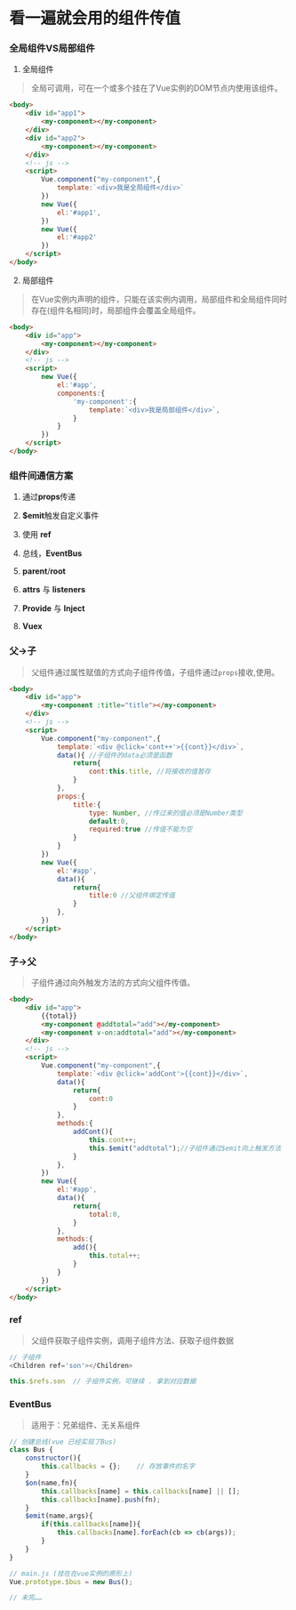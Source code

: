# 看一遍就会用的组件传值

### 全局组件VS局部组件

1. 全局组件

> 全局可调用，可在一个或多个挂在了Vue实例的DOM节点内使用该组件。

```html
<body>
    <div id="app1">
        <my-component></my-component>
    </div>
    <div id="app2">
        <my-component></my-component>
    </div>
    <!-- js -->
    <script>
        Vue.component("my-component",{
            template:`<div>我是全局组件</div>`
        })
        new Vue({
            el:'#app1',
        })
        new Vue({
            el:'#app2'
        })
    </script>
</body>
```

2. 局部组件

> 在Vue实例内声明的组件，只能在该实例内调用，局部组件和全局组件同时存在(组件名相同)时，局部组件会覆盖全局组件。

```html
<body>
    <div id="app">
        <my-component></my-component>
    </div>
    <!-- js -->
    <script>
        new Vue({
            el:'#app',
            components:{
                'my-component':{
                    template:`<div>我是局部组件</div>`,
                }
            }
        })
    </script>
</body>
```

### 组件间通信方案

1. 通过**props**传递

2. **$emit**触发自定义事件

3. 使用 **ref**

4. 总线，**EventBus**

5. **parent**/**root**

6. **attrs** 与 **listeners**

7. **Provide** 与 **Inject**

8. **Vuex**

### 父->子

> 父组件通过属性赋值的方式向子组件传值，子组件通过`props`接收,使用。

```html
<body>
    <div id="app">
        <my-component :title="title"></my-component>
    </div>
    <!-- js -->
    <script>
        Vue.component("my-component",{
            template:`<div @click='cont++'>{{cont}}</div>`,
            data(){ //子组件的data必须是函数
                return{
                    cont:this.title, //将接收的值暂存
                }
            },
            props:{
                title:{
                    type: Number, //传过来的值必须是Number类型
                    default:0,
                    required:true //传值不能为空
                }
            }
        })
        new Vue({
            el:'#app', 
            data(){
                return{
                    title:0 //父组件绑定传值
                }
            }, 
        })
    </script>
</body>
```

### 子->父

> 子组件通过向外触发方法的方式向父组件传值。

```html
<body>
    <div id="app">
        {{total}}
        <my-component @addtotal="add"></my-component>
        <my-component v-on:addtotal="add"></my-component>
    </div>
    <!-- js -->
    <script>
        Vue.component("my-component",{
            template:`<div @click='addCont'>{{cont}}</div>`,
            data(){
                return{
                    cont:0 
                }
            },
            methods:{
                addCont(){
                    this.cont++;
                    this.$emit("addtotal");//子组件通过$emit向上触发方法
                }
            },
        })
        new Vue({
            el:'#app', 
            data(){
                return{
                    total:0, 
                }
            }, 
            methods:{
                add(){
                    this.total++;
                }
            }
        })
    </script>
</body>
```

### ref

> 父组件获取子组件实例，调用子组件方法、获取子组件数据

```js
// 子组件
<Children ref='son'></Children>

this.$refs.son  // 子组件实例，可继续 . 拿到对应数据
```

### EventBus

> 适用于：兄弟组件、无关系组件

```js
// 创建总线(vue 已经实现了Bus)
class Bus {
    constructor(){
        this.callbacks = {};    // 存放事件的名字
    }
    $on(name,fn){
        this.callbacks[name] = this.callbacks[name] || [];
        this.callbacks[name].push(fn);
    }
    $emit(name,args){
        if(this.callbacks[name]){
            this.callbacks[name].forEach(cb => cb(args));
        }
    }
}

// main.js (挂在在vue实例的原形上)
Vue.prototype.$bus = new Bus();

// 未完……

```